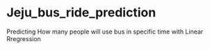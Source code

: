 # Jeju_bus_ride_prediction
Predicting How many people will use bus in specific time with Linear Rregression
